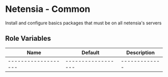 Netensia - Common
=================

Install and configure basics packages that must be on all netensia's servers

Role Variables
--------------

| Name              | Default          | Description |
|-------------------|------------------|-------------|
|-------------------|------------------|-------------|


